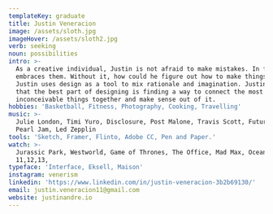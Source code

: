 ```yaml
---
templateKey: graduate
title: Justin Veneracion
image: /assets/sloth.jpg
imageHover: /assets/sloth2.jpg
verb: seeking
noun: possibilities
intro: >-
  As a creative individual, Justin is not afraid to make mistakes. In fact, he
  embraces them. Without it, how could he figure out how to make things right?
  Justin uses design as a tool to mix rationale and imagination. Justin believes
  that the best part of designing is finding a way to connect the most
  inconceivable things together and make sense out of it.
hobbies: 'Basketball, Fitness, Photography, Cooking, Travelling'
music: >-
  Julie London, Timi Yuro, Disclosure, Post Malone, Travis Scott, Future, Drake,
  Pearl Jam, Led Zepplin 
tools: 'Sketch, Framer, Flinto, Adobe CC, Pen and Paper.'
watch: >-
  Jurassic Park, Westworld, Game of Thrones, The Office, Mad Max, Oceans
  11,12,13,
typeface: 'Interface, Eksell, Maison'
instagram: venerism
linkedin: 'https://www.linkedin.com/in/justin-veneracion-3b2b69130/'
email: justin.veneracion11@gmail.com
website: justinandre.io
---
```


